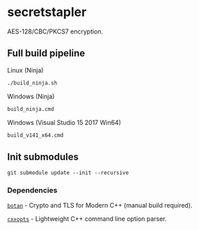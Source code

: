 # secretstapler
AES-128/CBC/PKCS7 encryption.

## Full build pipeline
Linux (Ninja)
```bash
./build_ninja.sh
```
Windows (Ninja)
```cmd
build_ninja.cmd
```
Windows (Visual Studio 15 2017 Win64)
```cmd
build_v141_x64.cmd
```

## Init submodules
```
git submodule update --init --recursive
```

### Dependencies
[`botan`](https://github.com/randombit/botan) - Crypto and TLS for Modern C++ (manual build required).

[`cxxopts`](https://github.com/jarro2783/cxxopts) - Lightweight C++ command line option parser.
